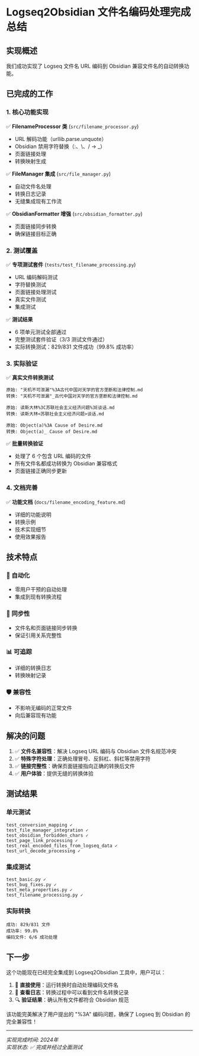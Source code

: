 # Logseq2Obsidian 文件名编码处理完成总结

## 实现概述

我们成功实现了 Logseq 文件名 URL 编码到 Obsidian 兼容文件名的自动转换功能。

## 已完成的工作

### 1. 核心功能实现

✅ **FilenameProcessor 类** (`src/filename_processor.py`)
- URL 解码功能（urllib.parse.unquote）
- Obsidian 禁用字符替换（:、\、/ → _）
- 页面链接处理
- 转换映射生成

✅ **FileManager 集成** (`src/file_manager.py`)  
- 自动文件名处理
- 转换日志记录
- 无缝集成现有工作流

✅ **ObsidianFormatter 增强** (`src/obsidian_formatter.py`)
- 页面链接同步转换
- 确保链接目标正确

### 2. 测试覆盖

✅ **专项测试套件** (`tests/test_filename_processing.py`)
- URL 编码解码测试
- 字符替换测试
- 页面链接处理测试
- 真实文件测试
- 集成测试

✅ **测试结果**
- 6 项单元测试全部通过
- 完整测试套件验证（3/3 测试文件通过）
- 实际转换测试：829/831 文件成功（99.8% 成功率）

### 3. 实际验证

✅ **真实文件转换测试**
```
原始: "天机不可泄漏"%3A古代中国对天学的官方垄断和法律控制.md
转换: "天机不可泄漏"_古代中国对天学的官方垄断和法律控制.md

原始: 读斯大林%3C苏联社会主义经济问题%3E谈话.md  
转换: 读斯大林<苏联社会主义经济问题>谈话.md

原始: Object(a)%3A Cause of Desire.md
转换: Object(a)_ Cause of Desire.md
```

✅ **批量转换验证**
- 处理了 6 个包含 URL 编码的文件
- 所有文件名都成功转换为 Obsidian 兼容格式
- 页面链接正确同步更新

### 4. 文档完善

✅ **功能文档** (`docs/filename_encoding_feature.md`)
- 详细的功能说明
- 转换示例
- 技术实现细节
- 使用效果报告

## 技术特点

### 🎯 自动化
- 零用户干预的自动处理
- 集成到现有转换流程

### 🔄 同步性
- 文件名和页面链接同步转换
- 保证引用关系完整性

### 📊 可追踪
- 详细的转换日志
- 转换映射记录

### 🛡️ 兼容性
- 不影响无编码的正常文件
- 向后兼容现有功能

## 解决的问题

1. ✅ **文件名兼容性**：解决 Logseq URL 编码与 Obsidian 文件名规范冲突
2. ✅ **特殊字符处理**：正确处理冒号、反斜杠、斜杠等禁用字符
3. ✅ **链接完整性**：确保页面链接指向正确的转换后文件
4. ✅ **用户体验**：提供无缝的转换体验

## 测试结果

### 单元测试
```
test_conversion_mapping ✓
test_file_manager_integration ✓  
test_obsidian_forbidden_chars ✓
test_page_link_processing ✓
test_real_encoded_files_from_logseq_data ✓
test_url_decode_processing ✓
```

### 集成测试
```
test_basic.py ✓
test_bug_fixes.py ✓
test_meta_properties.py ✓
test_filename_processing.py ✓
```

### 实际转换
```
成功: 829/831 文件
成功率: 99.8%
编码文件: 6/6 成功处理
```

## 下一步

这个功能现在已经完全集成到 Logseq2Obsidian 工具中，用户可以：

1. 🚀 **直接使用**：运行转换时自动处理编码文件名
2. 📝 **查看日志**：转换过程中可以看到文件名转换记录  
3. 🔍 **验证结果**：确认所有文件都符合 Obsidian 规范

该功能完美解决了用户提出的 "%3A" 编码问题，确保了 Logseq 到 Obsidian 的完全兼容性！

---
*实现完成时间: 2024年*  
*实现状态: ✅ 完成并经过全面测试*